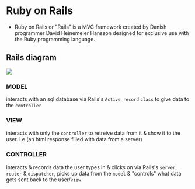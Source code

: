 # Ruby on Rails
- Ruby on Rails or "Rails" is a MVC framework created by Danish programmer David Heinemeier Hansson designed for exclusive use with the Ruby programming language. 

## Rails diagram
<img src="https://assets.aaonline.io/fullstack/rails/assets/rails_diagram.png"></img>

### MODEL
interacts with an sql database via Rails's ```Active record``` ```class``` to give data to the ```controller```

### VIEW
interacts with only the ```controller``` to retreive data from it & show it to the user. i.e (an html response filled with data from a server)

### CONTROLLER
interacts & records data the user types in & clicks on via Rails's ```server```, ```router``` & ```dispatcher```, picks 
up data from the ```model``` & "controls" what data gets sent back to the user/```view```



